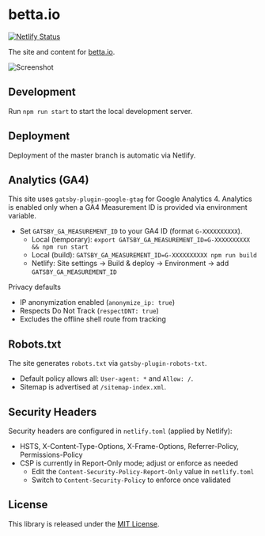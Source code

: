 # betta.io

[![Netlify Status](https://api.netlify.com/api/v1/badges/da952ace-f822-4750-94ff-078f29e6c752/deploy-status)](https://app.netlify.com/sites/betta/deploys)

The site and content for [betta.io](https://betta.io).

![Screenshot](./content/images/screenshot.png)

## Development

Run `npm run start` to start the local development server.

## Deployment

Deployment of the master branch is automatic via Netlify.

## Analytics (GA4)

This site uses `gatsby-plugin-google-gtag` for Google Analytics 4. Analytics is enabled only when a GA4 Measurement ID is provided via environment variable.

- Set `GATSBY_GA_MEASUREMENT_ID` to your GA4 ID (format `G-XXXXXXXXXX`).
  - Local (temporary): `export GATSBY_GA_MEASUREMENT_ID=G-XXXXXXXXXX && npm run start`
  - Local (build): `GATSBY_GA_MEASUREMENT_ID=G-XXXXXXXXXX npm run build`
  - Netlify: Site settings → Build & deploy → Environment → add `GATSBY_GA_MEASUREMENT_ID`

Privacy defaults
- IP anonymization enabled (`anonymize_ip: true`)
- Respects Do Not Track (`respectDNT: true`)
- Excludes the offline shell route from tracking

## Robots.txt

The site generates `robots.txt` via `gatsby-plugin-robots-txt`.
- Default policy allows all: `User-agent: *` and `Allow: /`.
- Sitemap is advertised at `/sitemap-index.xml`.

## Security Headers

Security headers are configured in `netlify.toml` (applied by Netlify):
- HSTS, X-Content-Type-Options, X-Frame-Options, Referrer-Policy, Permissions-Policy
- CSP is currently in Report-Only mode; adjust or enforce as needed
  - Edit the `Content-Security-Policy-Report-Only` value in `netlify.toml`
  - Switch to `Content-Security-Policy` to enforce once validated

## License

This library is released under the [MIT License](LICENSE).
